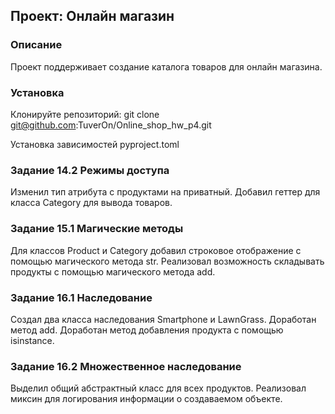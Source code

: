 ## Проект: Онлайн магазин

### Описание
Проект поддерживает создание каталога товаров для онлайн магазина.

### Установка 

Клонируйте репозиторий: git clone git@github.com:TuverOn/Online_shop_hw_p4.git

Установка зависимостей pyproject.toml

### Задание 14.2 Режимы доступа
Изменил тип атрибута с продуктами на приватный.
Добавил геттер для класса Category для вывода товаров.

### Задание 15.1 Магические методы
Для классов Product и Category добавил строковое отображение с помощью магического метода str.
Реализовал возможность складывать продукты с помощью магического метода add.

### Задание 16.1 Наследование
Создал два класса наследования Smartphone и LawnGrass.
Доработан метод add.
Доработан метод добавления продукта с помощью isinstance.

### Задание 16.2 Множественное наследование
Выделил общий абстрактный класс для всех продуктов.
Реализовал миксин для логирования информации о создаваемом объекте.
